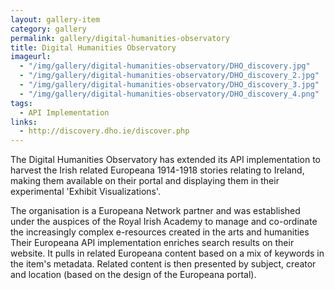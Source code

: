 ```yaml
---
layout: gallery-item
category: gallery
permalink: gallery/digital-humanities-observatory
title: Digital Humanities Observatory
imageurl: 
  - "/img/gallery/digital-humanities-observatory/DHO_discovery.jpg"
  - "/img/gallery/digital-humanities-observatory/DHO_discovery_2.jpg"
  - "/img/gallery/digital-humanities-observatory/DHO_discovery_3.jpg"
  - "/img/gallery/digital-humanities-observatory/DHO_discovery_4.png"
tags: 
  - API Implementation
links:
  - http://discovery.dho.ie/discover.php
---
```


The Digital Humanities Observatory has extended its API implementation to harvest the Irish related Europeana 1914-1918 stories relating to Ireland, making them available on their portal and displaying them in their experimental 'Exhibit Visualizations'.

The organisation is a Europeana Network partner and was established under the auspices of the Royal Irish Academy to manage and co-ordinate the increasingly complex e-resources created in the arts and humanities Their Europeana API implementation enriches search results on their website. It pulls in related Europeana content based on a mix of keywords in the item's metadata. Related content is then presented by subject, creator and location (based on the design of the Europeana portal).
